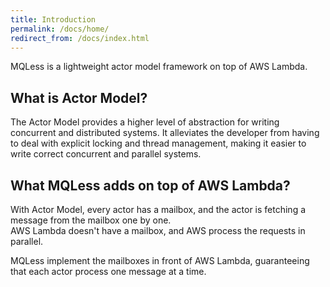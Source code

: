 ```yaml
---
title: Introduction
permalink: /docs/home/
redirect_from: /docs/index.html
---
```


MQLess is a lightweight actor model framework on top of AWS Lambda.	

## What is Actor Model?	

The Actor Model provides a higher level of abstraction for writing concurrent and distributed systems. It alleviates the developer from having to deal with explicit locking and thread management, making it easier to write correct concurrent and parallel systems.	

## What MQLess adds on top of AWS Lambda?	

With Actor Model, every actor has a mailbox, and the actor is fetching a message from the mailbox one by one.	
AWS Lambda doesn't have a mailbox, and AWS process the requests in parallel.	

MQLess implement the mailboxes in front of AWS Lambda, guaranteeing that each actor process one message at a time.	


